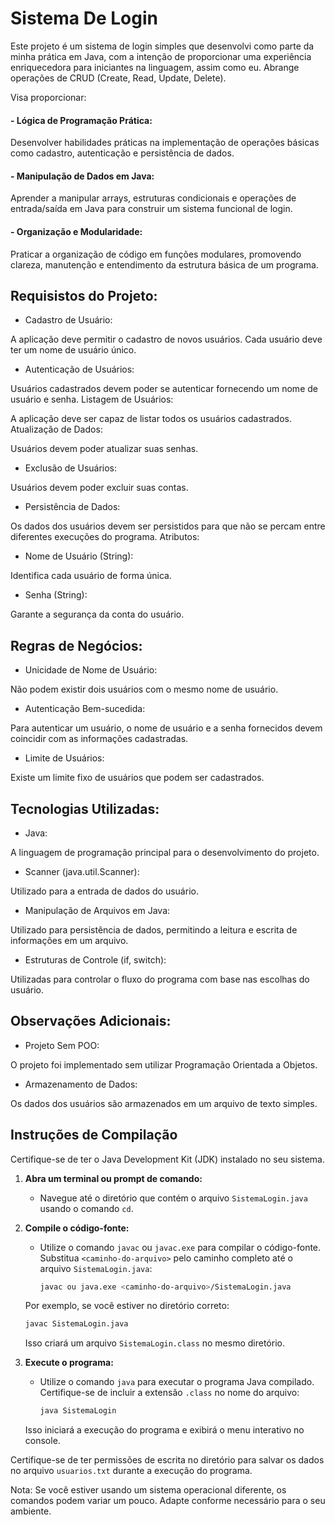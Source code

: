# Sistema De Login 

Este projeto é um sistema de login simples que desenvolvi como parte da minha prática em Java, com a intenção de proporcionar uma experiência enriquecedora para iniciantes na linguagem, assim como eu. Abrange operações de CRUD (Create, Read, Update, Delete).

Visa proporcionar: 

#### - Lógica de Programação Prática:
Desenvolver habilidades práticas na implementação de operações básicas como cadastro, autenticação e persistência de dados.

#### - Manipulação de Dados em Java: 
Aprender a manipular arrays, estruturas condicionais e operações de entrada/saída em Java para construir um sistema funcional de login.

#### - Organização e Modularidade: 
Praticar a organização de código em funções modulares, promovendo clareza, manutenção e entendimento da estrutura básica de um programa.

## Requisistos do Projeto:
- Cadastro de Usuário:

A aplicação deve permitir o cadastro de novos usuários.
Cada usuário deve ter um nome de usuário único.

- Autenticação de Usuários:

Usuários cadastrados devem poder se autenticar fornecendo um nome de usuário e senha.
Listagem de Usuários:

A aplicação deve ser capaz de listar todos os usuários cadastrados.
Atualização de Dados:

Usuários devem poder atualizar suas senhas.

- Exclusão de Usuários:

Usuários devem poder excluir suas contas.

- Persistência de Dados:

Os dados dos usuários devem ser persistidos para que não se percam entre diferentes execuções do programa.
Atributos:

- Nome de Usuário (String):

Identifica cada usuário de forma única.

- Senha (String):

Garante a segurança da conta do usuário.

## Regras de Negócios:
- Unicidade de Nome de Usuário:

Não podem existir dois usuários com o mesmo nome de usuário.

- Autenticação Bem-sucedida:

Para autenticar um usuário, o nome de usuário e a senha fornecidos devem coincidir com as informações cadastradas.

- Limite de Usuários:

Existe um limite fixo de usuários que podem ser cadastrados.

## Tecnologias Utilizadas:
- Java:

A linguagem de programação principal para o desenvolvimento do projeto.

- Scanner (java.util.Scanner):

Utilizado para a entrada de dados do usuário.

- Manipulação de Arquivos em Java:

Utilizado para persistência de dados, permitindo a leitura e escrita de informações em um arquivo.

- Estruturas de Controle (if, switch):

Utilizadas para controlar o fluxo do programa com base nas escolhas do usuário.

## Observações Adicionais:
- Projeto Sem POO:

O projeto foi implementado sem utilizar Programação Orientada a Objetos.

- Armazenamento de Dados:

Os dados dos usuários são armazenados em um arquivo de texto simples.


## Instruções de Compilação

Certifique-se de ter o Java Development Kit (JDK) instalado no seu sistema.

1. **Abra um terminal ou prompt de comando:**
   - Navegue até o diretório que contém o arquivo `SistemaLogin.java` usando o comando `cd`.

2. **Compile o código-fonte:**
   - Utilize o comando `javac` ou `javac.exe` para compilar o código-fonte. Substitua `<caminho-do-arquivo>` pelo caminho completo até o arquivo `SistemaLogin.java`:

     ```bash
     javac ou java.exe <caminho-do-arquivo>/SistemaLogin.java
     ```

   Por exemplo, se você estiver no diretório correto:

     ```bash
     javac SistemaLogin.java
     ```

   Isso criará um arquivo `SistemaLogin.class` no mesmo diretório.

3. **Execute o programa:**
   - Utilize o comando `java` para executar o programa Java compilado. Certifique-se de incluir a extensão `.class` no nome do arquivo:

     ```bash
     java SistemaLogin
     ```

   Isso iniciará a execução do programa e exibirá o menu interativo no console.

Certifique-se de ter permissões de escrita no diretório para salvar os dados no arquivo `usuarios.txt` durante a execução do programa.

Nota: Se você estiver usando um sistema operacional diferente, os comandos podem variar um pouco. Adapte conforme necessário para o seu ambiente.
